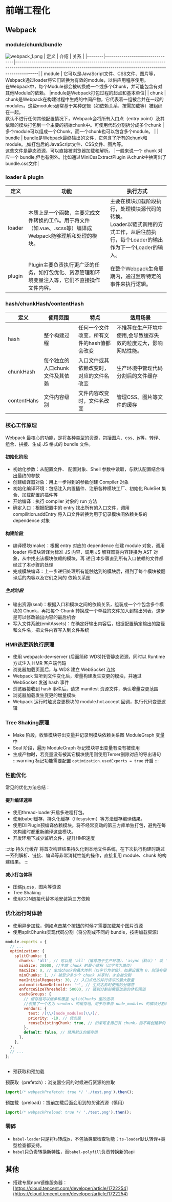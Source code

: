 # 前端工程化

## Webpack

### module/chunk/bundle

![webpack_1.png](/webpack_1.png)
| 定义     | 介绍        | 关系                                                                                                                                                                                             |
|--------|---------------------------------|-----------------------------------------------------------------------------------------------------------------------------------------------------------------------|
| module | 它可以是JavaScript文件、CSS文件、图片等，Webpack通过loader将它们转换为有效的module，以供应用程序使用。<br/>在Webpack中，每个Module都会被转换成一个或多个Chunk，并可能包含有对其他Module的依赖。                                    |module是Webpack打包过程的起点和基本单位|
| chunk  | chunk是Webpack在构建过程中生成的中间产物，它代表着一组被合并在一起的modules。这些modules通常基于某种逻辑（如依赖关系、按需加载等）被组织在一起。<br/>默认不进行任何其他配置情况下，Webpack会将所有入口点（entry point）及其依赖的模块打包到一个主要的初始chunk中。可使用代码分割拆分成多个chunk |多个module可以组成一个Chunk，而一个chunk也可以包含多个module。 |
| bundle | bundle是Webpack最终输出的文件，它包含了所有的chunk和module。,如打包后的JavaScript文件、CSS文件、图片等。<br/>这些文件是静态资源，可以直接被浏览器加载和解析。                                                                      |一般来说一个 chunk 对应一个 bundle,但也有例外。比如通过MiniCssExtractPlugin 从chunk中抽离出了bundle.css文件|


### loader & plugin

| 定义     | 功能                                                            | 执行方式                                                                           |
|--------|---------------------------------------------------------------|--------------------------------------------------------------------------------|
| loader | 本质上是一个函数，主要完成文件转换的工作。用于将文件（如.vue、.scss等）编译成Webpack能够理解和处理的模块。 | 主要在模块加载阶段执行，处理模块源代码的转换。<br/>Loader以链式调用的方式工作，从后往前执行，每个Loader的输出作为下一个Loader的输入。 |
| plugin | Plugin主要负责执行更广泛的任务，如打包优化、资源管理和环境变量注入等，它们不直接操作文件内容。            | 在整个Webpack生命周期内，通过监听特定的事件来执行逻辑。                                                |

###  hash/chunkHash/contentHash

| 定义     | 使用范围       | 特点                              | 适用场景                             |
|--------|-------------------------------------|---------------------------------|----------------------------------|
| hash | 整个构建过程 | 任何一个文件改变，所有文件的hash值都会改变         | 不推荐在生产环境中使用,会导致缓存失效的粒度过大，影响网站性能。| 
| chunkHash | 每个独立的入口chunk文件及其依赖          | 入口文件或其依赖改变时，对应的文件名改变 |          生产环境中管理代码分割后的文件缓存                        |    
|contentHahs|       文件内容级别                          | 文件内容改变时，文件名改变                                 |管理CSS、图片等文件的缓存|

### 核心工作原理

Webpack 最核心的功能，是将各种类型的资源，包括图片、css、js等，转译、组合、拼接、生成 JS 格式的 bundle 文件。

#### 初始化阶段
- 初始化参数：从配置文件、 配置对象、Shell 参数中读取，与默认配置结合得出最终的参数
- 创建编译器对象：用上一步得到的参数创建 Compiler 对象
- 初始化编译环境：包括注入内置插件、注册各种模块工厂、初始化 RuleSet 集合、加载配置的插件等
- 开始编译：执行 compiler 对象的 run 方法
- 确定入口：根据配置中的 entry 找出所有的入口文件，调用 compilition.addEntry 将入口文件转换为用于记录模块间依赖关系的 dependence 对象
#### 构建阶段
- 编译模块(make)：根据 entry 对应的 dependence 创建 module 对象，调用 loader 将模块转译为标准 JS 内容，调用 JS 解释器将内容转换为 AST 对象，从中找出该模块依赖的模块，再 递归 本步骤直到所有入口依赖的文件都经过了本步骤的处理
- 完成模块编译：上一步递归处理所有能触达到的模块后，得到了每个模块被翻译后的内容以及它们之间的 依赖关系图
##### 生成阶段
- 输出资源(seal)：根据入口和模块之间的依赖关系，组装成一个个包含多个模块的 Chunk，再把每个 Chunk 转换成一个单独的文件加入到输出列表，这步是可以修改输出内容的最后机会
- 写入文件系统(emitAssets)：在确定好输出内容后，根据配置确定输出的路径和文件名，把文件内容写入到文件系统


### HMR热更新执行原理
- 使用 webpack-dev-server (后面简称 WDS)托管静态资源，同时以 Runtime 方式注入 HMR 客户端代码
- 浏览器加载页面后，与 WDS 建立 WebSocket 连接
- Webpack 监听到文件变化后，增量构建发生变更的模块，并通过 WebSocket 发送 hash 事件
- 浏览器接收到 hash 事件后，请求 manifest 资源文件，确认增量变更范围
- 浏览器加载发生变更的增量模块
- Webpack 运行时触发变更模块的 module.hot.accept 回调，执行代码变更逻辑

### Tree Shaking原理

- Make 阶段，收集模块导出变量并记录到模块依赖关系图 ModuleGraph 变量中
- Seal 阶段，遍历 ModuleGraph 标记模块导出变量有没有被使用
- 生成产物时，若变量没有被其它模块使用则使用Terser删除对应的导出语句
:::warning
标记功能需要配置 `optimization.usedExports = true` 开启
:::

### 性能优化

常见的优化方法总结：

#### 提升编译速率

- 使用thread-loader开启多进程打包。
- 使用babel缓存，持久化缓存（filesystem）等方法缓存编译结果。
- 使用DllPlugin预编译依赖模块。将不经常变动的第三方库单独打包，避免在每次构建时都重新编译这些模块。
- 开发环境下减少监听文件，提升HMR速度

:::tip 持久化缓存
将首次构建结果持久化到本地文件系统，在下次执行构建时跳过一系列解析、链接、编译等非常消耗性能的操作，直接复用 module、chunk 的构建结果。
:::

#### 减小打包体积

- 压缩js,css，图片等资源
- Tree Shaking
- 使用CDN链接代替本地安装第三方依赖

### 优化运行时体验
- 使用异步加载，例如点击某个按钮的时候才需要加载某个图片资源
- 使用splitChunks实现代码分割（将分割成不同的 bundle，按需加载资源）
```js
module.exports = {  
  // ...  
  optimization: {  
    splitChunks: {  
      chunks: 'all', // 可以是 'all'（推荐用于生产环境）、'async（默认）' 或 'initial'  
      minSize: 20000, //生成 chunk 的最小体积（以字节为单位）  
      maxSize: 0, // 生成chunk的最大体积（以字节为单位），如果设置为 0，则没有限制  
      minChunks: 1, // 被至少多少个 chunk 共享时，才会被分割  
      maxInitialRequests: 30, // 入口点处的并行请求的最大数量  
      automaticNameDelimiter: '~', // 生成名称时使用的分隔符  
      enforceSizeThreshold: 50000, // 强制分割前需要达到的体积阈值  
      cacheGroups: {  
        // 缓存组可以继承和覆盖 splitChunks 里的选项 
        //创建了一个名为 vendors 的缓存组，用于将来自 node_modules 的模块分割到一个单独的 bundle 中。  
        vendors: {  
          test: /[\\/]node_modules[\\/]/,  
          priority: -10, // 优先级  
          reuseExistingChunk: true, // 如果可复用已有 chunk，则不再创建新的 chunk  
        },  
        default: false, // 禁用默认的缓存组  
      },  
    },  
  },  
  // ...  
};
     
```
- 预获取和预加载

预获取（prefetch）：浏览器空闲的时候进行资源的拉取
```js
import(/* webpackPrefetch: true */ './test.png').then();
```
预加载（preload）：提前加载后面会用到的关键资源（慎用）
```js
import(/* webpackPreload: true */ './test.png').then();
```
### 零碎

- `babel-loader`只是将ts转成js，不包括类型检查功能；`ts-loader`默认转译+类型检查都支持。
- `babel`只负责转换新特性，而`babel-polyfill`负责转换新的api


## 其他

- 搭建专属npm镜像服务器：[https://cloud.tencent.com/developer/article/1722254](https://cloud.tencent.com/developer/article/1722254)

